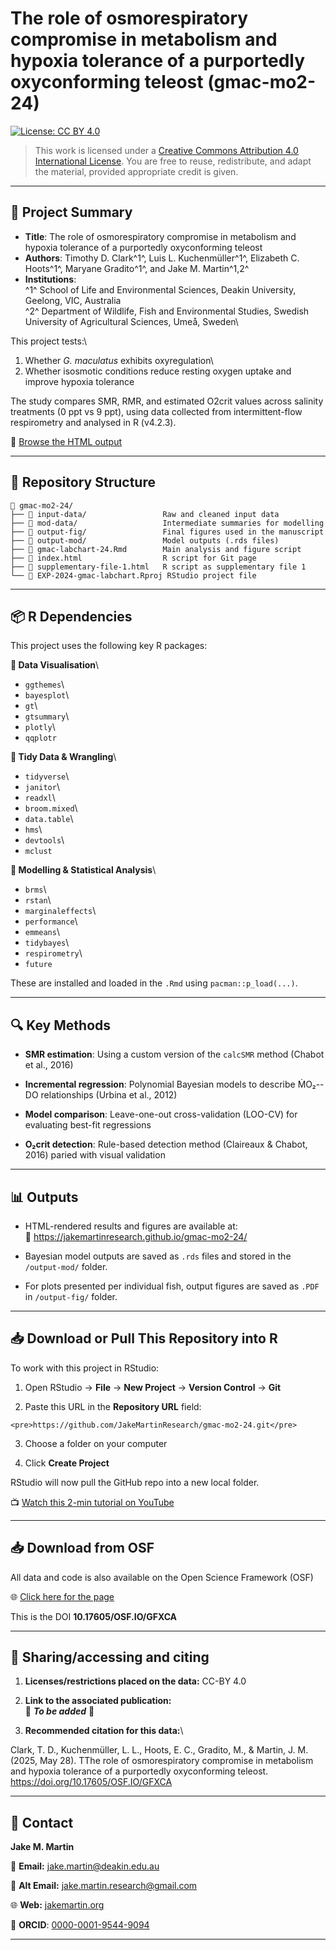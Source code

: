 # The role of osmorespiratory compromise in metabolism and hypoxia tolerance of a purportedly oxyconforming teleost (gmac-mo2-24)  

[![License: CC BY 4.0](https://img.shields.io/badge/License-CC%20BY%204.0-lightgrey.svg)](https://creativecommons.org/licenses/by/4.0/)

> This work is licensed under a [Creative Commons Attribution 4.0 International License](https://creativecommons.org/licenses/by/4.0/). You are free to reuse, redistribute, and adapt the material, provided appropriate credit is given.

------------------------------------------------------------------------

## 📄 Project Summary

-   **Title**: The role of osmorespiratory compromise in metabolism and hypoxia tolerance of a purportedly oxyconforming teleost
-   **Authors**: Timothy D. Clark^1^, Luis L. Kuchenmüller^1^, Elizabeth C. Hoots^1^, Maryane Gradito^1^, and Jake M. Martin^1,2^ <br>
-   **Institutions**:\
    ^1^ School of Life and Environmental Sciences, Deakin University, Geelong, VIC, Australia\
    ^2^ Department of Wildlife, Fish and Environmental Studies, Swedish University of Agricultural Sciences, Umeå, Sweden\

This project tests:\
1. Whether *G. maculatus* exhibits oxyregulation\
2. Whether isosmotic conditions reduce resting oxygen uptake and improve hypoxia tolerance

The study compares SMR, RMR, and estimated O2crit values across salinity treatments (0 ppt vs 9 ppt), using data collected from intermittent-flow respirometry and analysed in R (v4.2.3).

📍 [Browse the HTML output](https://jakemartinresearch.github.io/gmac-mo2-24/)

------------------------------------------------------------------------

## 📁 Repository Structure

```         
📁 gmac-mo2-24/
├── 📂 input-data/                 Raw and cleaned input data
├── 📂 mod-data/                   Intermediate summaries for modelling
├── 📂 output-fig/                 Final figures used in the manuscript
├── 📂 output-mod/                 Model outputs (.rds files)
├── 📄 gmac-labchart-24.Rmd        Main analysis and figure script
├── 📄 index.html                  R script for Git page 
├── 📄 supplementary-file-1.html   R script as supplementary file 1
└── 📄 EXP-2024-gmac-labchart.Rproj RStudio project file
```

------------------------------------------------------------------------

## 📦 R Dependencies

This project uses the following key R packages:

**🔹 Data Visualisation**\
- `ggthemes`\
- `bayesplot`\
- `gt`\
- `gtsummary`\
- `plotly`\
- `qqplotr`

**🔹 Tidy Data & Wrangling**\
- `tidyverse`\
- `janitor`\
- `readxl`\
- `broom.mixed`\
- `data.table`\
- `hms`\
- `devtools`\
- `mclust`

**🔹 Modelling & Statistical Analysis**\
- `brms`\
- `rstan`\
- `marginaleffects`\
- `performance`\
- `emmeans`\
- `tidybayes`\
- `respirometry`\
- `future`

These are installed and loaded in the `.Rmd` using `pacman::p_load(...)`.

------------------------------------------------------------------------

## 🔍 Key Methods

-   **SMR estimation**: Using a custom version of the `calcSMR` method (Chabot et al., 2016)

-   **Incremental regression**: Polynomial Bayesian models to describe ṀO₂--DO relationships (Urbina et al., 2012)

-   **Model comparison**: Leave-one-out cross-validation (LOO-CV) for evaluating best-fit regressions

-   **O₂crit detection**: Rule-based detection method (Claireaux & Chabot, 2016) paried with visual validation

------------------------------------------------------------------------

## 📊 Outputs

-   HTML-rendered results and figures are available at:\
    📍 <https://jakemartinresearch.github.io/gmac-mo2-24/>

-   Bayesian model outputs are saved as `.rds` files and stored in the `/output-mod/` folder.

-   For plots presented per individual fish, output figures are saved as `.PDF` in  `/output-fig/` folder.

------------------------------------------------------------------------

## 📥 Download or Pull This Repository into R

To work with this project in RStudio:

1.  Open RStudio → **File** → **New Project** → **Version Control** → **Git**

2.  Paste this URL in the **Repository URL** field:

```{=html}
<pre>https://github.com/JakeMartinResearch/gmac-mo2-24.git</pre>
```
3.  Choose a folder on your computer

4.  Click **Create Project**

RStudio will now pull the GitHub repo into a new local folder.

📺 [Watch this 2-min tutorial on YouTube](https://www.youtube.com/watch?v=HzTqHk4XjQQ)

------------------------------------------------------------------------

## 📥 Download from OSF

All data and code is also available on the Open Science Framework (OSF)

🌐 [Click here for the page](https://www.youtube.com/watch?v=HzTqHk4XjQQ)

This is the DOI **10.17605/OSF.IO/GFXCA** 

------------------------------------------------------------------------

## 📘 Sharing/accessing and citing

1.  **Licenses/restrictions placed on the data:** CC-BY 4.0

2.  **Link to the associated publication:**\
    🚧 ***To be added*** 🚧

3.  **Recommended citation for this data:**\

Clark, T. D., Kuchenmüller, L. L.,  Hoots, E. C., Gradito, M., & Martin, J. M. (2025, May 28). TThe role of osmorespiratory compromise in metabolism and hypoxia tolerance of a purportedly oxyconforming teleost. https://doi.org/10.17605/OSF.IO/GFXCA

------------------------------------------------------------------------

## 📩 Contact

**Jake M. Martin**

📧 **Email:** [jake.martin\@deakin.edu.au](mailto:jake.martin@deakin.edu.au)

📧 **Alt Email:** [jake.martin.research\@gmail.com](mailto:jake.martin.research@gmail.com)

🌐 **Web:** [jakemartin.org](https://jakemartin.org/)

🧪 **ORCID**: [0000-0001-9544-9094](https://orcid.org/0000-0001-9544-9094)

------------------------------------------------------------------------

